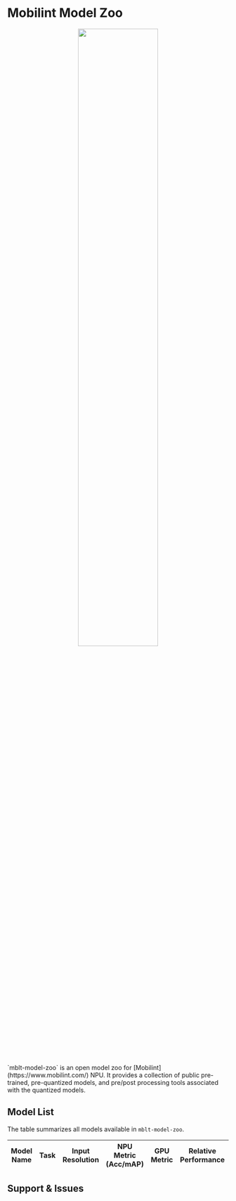 Mobilint Model Zoo
========================
<div align="center">
<p>
 <a href="https://www.mobilint.com/" target="_blank">
<img src="assets/Mobilint_Logo_Primary.png" width="60%"/>
</a>
</p>
</div>
`mblt-model-zoo` is an open model zoo for [Mobilint](https://www.mobilint.com/) NPU. It provides a collection of public pre-trained, pre-quantized models, and pre/post processing tools associated with the quantized models. 

## <a name="model_list"></a>Model List
The table summarizes all models available in `mblt-model-zoo`. 

| Model Name | Task | Input Resolution | NPU Metric (Acc/mAP) | GPU Metric|Relative Performance| Ops(G) |Source|
|------------|------|------------|------------|------------|-------------|-------------|-------------|

## Support & Issues
